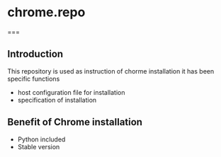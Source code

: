 # chrome.repo
===

## Introduction
This repository is used as instruction of chorme installation
it has been specific functions
- host configuration file for installation
- specification of installation

## Benefit of Chrome installation
* Python included
* Stable version

